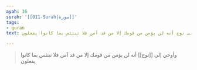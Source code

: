 ```yaml
---
ayah: 36
surah: '[[011-Surah|سورة]]'
tags:
- quran
text: وأوحي إلى نوح أنه لن يؤمن من قومك إلا من قد آمن فلا تبتئس بما كانوا يفعلون

---
```

> وأوحي إلى [[نوح]] أنه لن يؤمن من قومك إلا من قد آمن فلا تبتئس بما كانوا يفعلون
